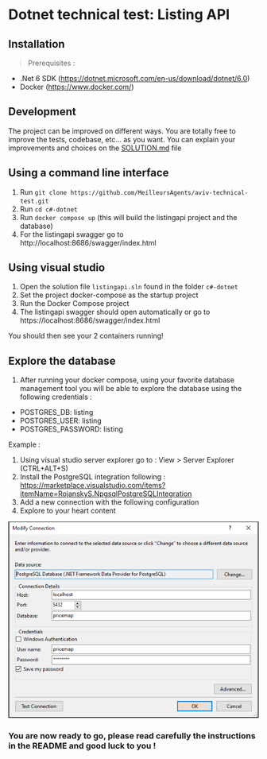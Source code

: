 # Dotnet technical test: Listing API

## Installation
> Prerequisites : 
- .Net 6 SDK (https://dotnet.microsoft.com/en-us/download/dotnet/6.0)
- Docker (https://www.docker.com/)

## Development
The project can be improved on different ways. You are totally free to improve the tests, codebase, etc... as you want.
You can explain your improvements and choices on the [SOLUTION.md](../SOLUTION.md) file 

## Using a command line interface
1. Run `git clone https://github.com/MeilleursAgents/aviv-technical-test.git`
2. Run `cd c#-dotnet`
3. Run `docker compose up` (this will build the listingapi project and the database)
4. For the listingapi swagger go to http://localhost:8686/swagger/index.html 


## Using visual studio
1. Open the solution file `listingapi.sln` found in the folder `c#-dotnet`
2. Set the project docker-compose as the startup project
3. Run the Docker Compose project
4. The listingapi swagger should open automatically or go to https://localhost:8686/swagger/index.html

You should then see your 2 containers running!


## Explore the database
1. After running your docker compose, using your favorite database management tool you will be able to explore the database using the following credentials : 
- POSTGRES_DB: listing
- POSTGRES_USER: listing
- POSTGRES_PASSWORD: listing

Example : 
1. Using visual studio server explorer go to : View > Server Explorer (CTRL+ALT+S)
2. Install the PostgreSQL integration following : https://marketplace.visualstudio.com/items?itemName=RojanskyS.NpgsqlPostgreSQLIntegration 
3. Add a new connection with the following configuration
4. Explore to your heart content

![configuration server explorer](Img/server_explorer1.png)


### You are now ready to go, please read carefully the instructions in the README and good luck to you !
